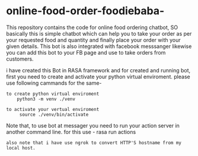 # online-food-order-foodiebaba-
This repository contains the code for online food ordering chatbot, SO basically this is simple chatbot which can help you to take your order as per your requested food and quantity and finally place your order with your given details.
This bot is also integrated with facebook messsanger likewise you can add this bot to your FB page and use to take orders from customers.

i have created this Bot in RASA framework and for created and running bot, first you need to create and activate your python virtual enviroment.
please use following cammands for the same-

    to create python virtual enviroment
        python3 -m venv ./venv

    to activate your vertual enviroment 
         source ./venv/bin/activate
         
 Note that, to use bot at messager you need to run your action server in another command line.
        for this use - rasa run actions
        
        
    also note that i have use ngrok to convert HTTP'S hostname from my local host.
